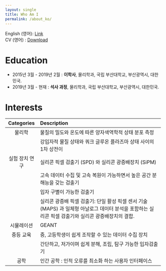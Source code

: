 ```yaml
---
layout: single
title: Who Am I
permalink: /about_ko/
---
```


English (영어): [Link](/about)  
CV (영어) : [Download](/assets/files/MKWON_CV.pdf)

# Education

- 2015년 3월 - 2019년 2월 : __이학사__, 물리학과, 국립 부산대학교, 부산광역시, 대한민국.  
- 2019년 3월 - 현재 : __석사 과정__, 물리학과, 국립 부산대학교, 부산광역시, 대한민국.

# Interests
<!-- * Physics
  * Exploring QCD phase diagram
  * 1st order phase transition between hadronic matter and quark gluon plasma
* Experiment
  * Silicon Pixel Detector (SPD) and Silicon Photomultiplier (SiPM)
  * Detector with ultra-fast data-taking, recovering with high granularity
  * PIDable SPD (PID: Paricle Identification)
  * SiPPMD (Silicon Pixel Photomultiplied Detector): combining SPD and SiPM with MAPS technology for on-chip analogue data processing
* Simulation
  * GEANT
* Secondary Education
  * Easily accessible data-taking device for student
  * Simple, cheap, easily hackable particle detector -->

| Categories | Description |
| :---: | :--- |
| 물리학      | 물질의 밀도와 온도에 따른 양자색역학적 상태 분포 측정 |
|            | 강입자적 물질 상태와 쿼크 글루온 플라즈마 상태 사이의 1차 상전이 |
| 실험 장치 연구 | 실리콘 픽셀 검출기 (SPD) 와 실리콘 광증배장치 (SiPM) |
|            | 고속 데이터 수집 및 고속 복원이 가능하면서 높은 공간 분해능을 갖는 검출기 |
|            | 입자 구별이 가능한 검출기 |
|            | 실리콘 광증배 픽셀 검출기: 단일 활성 픽셀 센서 기술 (MAPS) 과 일체형 아날로그 데이터 분석을 포함하는 실리콘 픽셀 검출기와 실리콘 광증배장치의 결합. |
| 시뮬레이션 | GEANT  |
| 중등 교육 | 중, 고등학생이 쉽게 조작할 수 있는 데이터 수집 장치 |
|         | 간단하고, 저가이며 쉽게 분해, 조립, 탐구 가능한 입자검출기 |
| 공학 | 인간 공학 : 인적 오류를 최소화 하는 사용자 인터페이스 |
